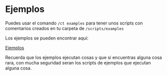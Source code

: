 # Ejemplos

Puedes usar el comando `/ct examples` para tener unos scripts con comentarios creados en tu carpeta de `/scripts/examples`

Los ejemplos se pueden encontrar aquí:

[Ejemplos](https://github.com/CraftTweaker/CraftTweaker/tree/1.16/src/main/resources/data/crafttweaker/scripts)

Recuerda que los ejemplos ejecutan cosas y que si encuentras alguna cosa rara, con mucha seguridad seran los scripts de ejemplos que ejecutan alguna cosa.
